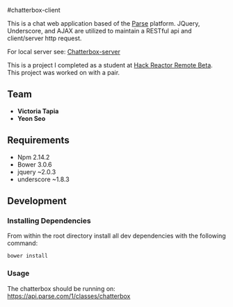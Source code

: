 #chatterbox-client

This is a chat web application based of the [Parse](https://parse.com/) platform. JQuery, Underscore, and AJAX are utilized to maintain a RESTful api and client/server http request.

For local server see: [Chatterbox-server](https://github.com/vtapia5070/chatterbox-server)

This is a project I completed as a student at [Hack Reactor Remote Beta](http://www.hackreactor.com/remote-beta). This project was worked on with a pair.

## Team
  - __Victoria Tapia__
  - __Yeon Seo__

## Requirements

- Npm 2.14.2
- Bower 3.0.6
- jquery ~2.0.3
- underscore ~1.8.3

## Development

### Installing Dependencies

From within the root directory install all dev dependencies with the following command:

```
bower install
```

### Usage

The chatterbox should be running on:
https://api.parse.com/1/classes/chatterbox
